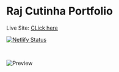 # Raj Cutinha Portfolio

Live Site: [CLick here]('https://rajcutinha.netlify.app/')

[![Netlify Status](https://api.netlify.com/api/v1/badges/8e1d42fd-2ac7-4184-bb8c-a435616f8aa9/deploy-status)](https://app.netlify.com/sites/rajcutinha/deploys)

<br />

![Preview]('/img/preview.png')

<br />
